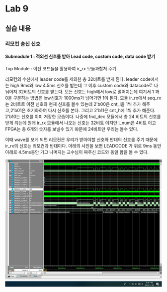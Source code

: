 # Lab 9

## 실습 내용
### 리모컨 송신 신호 
#### Submodule 1 : 적외선 신호를 받아 Lead code, custom code, data code 받기

Top Module : 이전 코드들을 활용하여 ir_rx 모듈과합쳐 주기

리모컨의 수신에서 leader code를 제외한 총 32비트를 받게 된다. leader code에서는 high 9ms와 low 4.5ms 신호를 받는데
그 이후 custom code와 datacode로 나눠어져 32비트의 신호를 받는다. 모든 신호는 high에서 low로 떨어지는데 여기서 1 과 0을 구분하는 방법은 low신호가 1000ms가 넘어가면 1이 된다. 모듈  ir_rx에서 seq_rx 는 2비트로 이전 신호와 현재 신호를 볼수 있는데 2'b00은 cnt_l을 1씩 추가 해주고,2'b01은 초기화하여 다시 신호를 본다. 그리고 2'b11은 cnt_h에 1씩 추가 해준다.  2'b10는 신호를 이미 저장한 모습이다.  나중에 fnd_dec 모듈에서 총 24 비트의 신호를 받게 되는데 원래 ir_rx 모듈에서 나오는 신호는 32비트 이지만 i_num은 4비트 이고 FPGA는 총 6개의 숫자를 보낼수 있기 땨문에 24비트만 우리는 볼수 있다.

이때 wave를 보게 되면 리모컨은 우리가 받아야할 신호와 반대의 신호를 주기 때문에 ir_rx의 신호는 리모컨과 반대이다. 아래의 사진을 보면 LEADCODE  가 위로 9ms 동안  아래로 4.5ms동안 가고 나머지는 교수님이 짜주신 코드와 동일 함을 볼 수 있다.

![](https://github.com/soyoungna/LogicDesign/blob/master/Practice09/리모컨.JPG
)

<!--stackedit_data:
eyJoaXN0b3J5IjpbMjE0NTQ0ODA5NywtOTI0MzE0MTM5LDEyMT
IyNzM5MjIsMTk1MTQxNjE5M119
-->